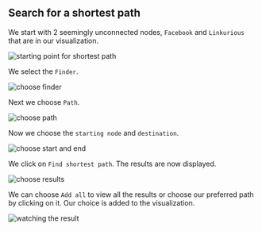 ## Search for a shortest path

We start with 2 seemingly unconnected nodes, ```Facebook``` and ```Linkurious``` that are in our visualization.

![starting point for shortest path](https://dl.dropboxusercontent.com/s/p2pfyejmt3im5s4/132.png?dl=0)

We select the ```Finder```.

![choose finder](https://dl.dropboxusercontent.com/s/7cghs724jrq4z2s/133.png?dl=0)

Next we choose ```Path```.

![choose path](https://dl.dropboxusercontent.com/s/1dzlbthfbhi7mny/134.png?dl=0)

Now we choose the ```starting node``` and ```destination```.

![choose start and end](https://dl.dropboxusercontent.com/s/cnijv1trf65tkyz/135.png?dl=0)

We click on ```Find shortest path```. The results are now displayed.

![choose results](https://dl.dropboxusercontent.com/s/zd9kotrtyefsjqu/136.png?dl=0)

We can choose ```Add all``` to view all the results or choose our preferred path by clicking on it. Our choice is added to the visualization.

![watching the result](https://dl.dropboxusercontent.com/s/shxxmu4p0qvjzmp/137.png?dl=0)
